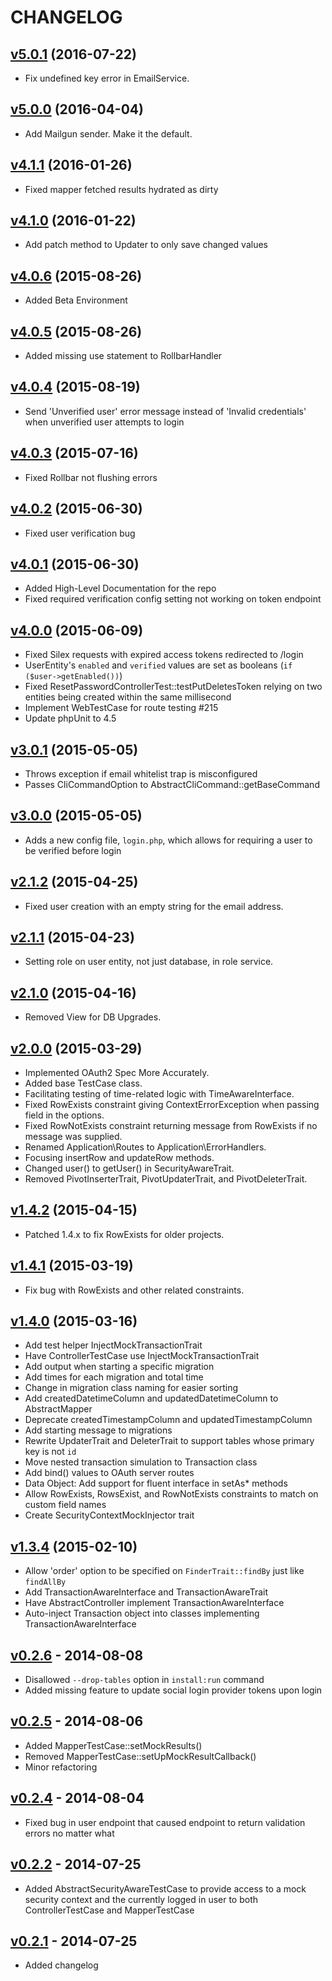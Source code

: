 CHANGELOG
=========
## [v5.0.1](https://github.com/synapsestudios/synapse-base/compare/v5.0.0...v5.0.1) (2016-07-22)

* Fix undefined key error in EmailService.

## [v5.0.0](https://github.com/synapsestudios/synapse-base/compare/v4.1.1...v5.0.0) (2016-04-04)

* Add Mailgun sender. Make it the default.

## [v4.1.1](https://github.com/synapsestudios/synapse-base/compare/v4.1.0...v4.1.1) (2016-01-26)

* Fixed mapper fetched results hydrated as dirty

## [v4.1.0](https://github.com/synapsestudios/synapse-base/compare/v4.0.6...v4.1.0) (2016-01-22)

* Add patch method to Updater to only save changed values

## [v4.0.6](https://github.com/synapsestudios/synapse-base/compare/v4.0.5...v4.0.6) (2015-08-26)

* Added Beta Environment

## [v4.0.5](https://github.com/synapsestudios/synapse-base/compare/v4.0.4...v4.0.5) (2015-08-26)

* Added missing use statement to RollbarHandler

## [v4.0.4](https://github.com/synapsestudios/synapse-base/compare/v4.0.3...v4.0.4) (2015-08-19)

* Send 'Unverified user' error message instead of 'Invalid credentials' when unverified user attempts to login

## [v4.0.3](https://github.com/synapsestudios/synapse-base/compare/v4.0.2...v4.0.3) (2015-07-16)

* Fixed Rollbar not flushing errors

## [v4.0.2](https://github.com/synapsestudios/synapse-base/compare/v4.0.1...v4.0.2) (2015-06-30)

* Fixed user verification bug

## [v4.0.1](https://github.com/synapsestudios/synapse-base/compare/v4.0.0...v4.0.1) (2015-06-30)

* Added High-Level Documentation for the repo
* Fixed required verification config setting not working on token endpoint

## [v4.0.0](https://github.com/synapsestudios/synapse-base/compare/v3.0.1...v4.0.0) (2015-06-09)

* Fixed Silex requests with expired access tokens redirected to /login
* UserEntity's `enabled` and `verified` values are set as booleans (`if ($user->getEnabled())`)
* Fixed ResetPasswordControllerTest::testPutDeletesToken relying on two entities being created within the same millisecond
* Implement WebTestCase for route testing #215
* Update phpUnit to 4.5

## [v3.0.1](https://github.com/synapsestudios/synapse-base/compare/v2.1.2...v3.0.0) (2015-05-05)

* Throws exception if email whitelist trap is misconfigured
* Passes CliCommandOption to AbstractCliCommand::getBaseCommand

## [v3.0.0](https://github.com/synapsestudios/synapse-base/compare/v2.1.2...v3.0.0) (2015-05-05)

* Adds a new config file, `login.php`, which allows for requiring a user to be verified before login

## [v2.1.2](https://github.com/synapsestudios/synapse-base/compare/v2.1.1...v2.1.2) (2015-04-25)

* Fixed user creation with an empty string for the email address.

## [v2.1.1](https://github.com/synapsestudios/synapse-base/compare/v2.1.0...v2.1.1) (2015-04-23)

* Setting role on user entity, not just database, in role service.

## [v2.1.0](https://github.com/synapsestudios/synapse-base/compare/v2.0.0...v2.1.0) (2015-04-16)

* Removed View for DB Upgrades.

## [v2.0.0](https://github.com/synapsestudios/synapse-base/compare/v1.4.1...v2.0.0) (2015-03-29)

* Implemented OAuth2 Spec More Accurately.
* Added base TestCase class.
* Facilitating testing of time-related logic with TimeAwareInterface.
* Fixed RowExists constraint giving ContextErrorException when passing field in the options.
* Fixed RowNotExists constraint returning message from RowExists if no message was supplied.
* Renamed Application\Routes to Application\ErrorHandlers.
* Focusing insertRow and updateRow methods.
* Changed user() to getUser() in SecurityAwareTrait.
* Removed PivotInserterTrait, PivotUpdaterTrait, and PivotDeleterTrait.

## [v1.4.2](https://github.com/synapsestudios/synapse-base/compare/v1.4.1...v1.4.2) (2015-04-15)

* Patched 1.4.x to fix RowExists for older projects.

## [v1.4.1](https://github.com/synapsestudios/synapse-base/compare/v1.4.0...v1.4.1) (2015-03-19)

* Fix bug with RowExists and other related constraints.

## [v1.4.0](https://github.com/synapsestudios/synapse-base/compare/v1.3.4...v1.4.0) (2015-03-16)

* Add test helper InjectMockTransactionTrait
* Have ControllerTestCase use InjectMockTransactionTrait
* Add output when starting a specific migration
* Add times for each migration and total time
* Change in migration class naming for easier sorting
* Add createdDatetimeColumn and updatedDatetimeColumn to AbstractMapper
* Deprecate createdTimestampColumn and updatedTimestampColumn
* Add starting message to migrations
* Rewrite UpdaterTrait and DeleterTrait to support tables whose primary key is not `id`
* Move nested transaction simulation to Transaction class
* Add bind() values to OAuth server routes
* Data Object: Add support for fluent interface in setAs* methods
* Allow RowExists, RowsExist, and RowNotExists constraints to match on custom field names
* Create SecurityContextMockInjector trait

## [v1.3.4](https://github.com/synapsestudios/synapse-base/compare/v1.3.3...v1.3.4) (2015-02-10)

* Allow 'order' option to be specified on `FinderTrait::findBy` just like `findAllBy`
* Add TransactionAwareInterface and TransactionAwareTrait
* Have AbstractController implement TransactionAwareInterface
* Auto-inject Transaction object into classes implementing TransactionAwareInterface

## [v0.2.6](https://github.com/synapsestudios/synapse-base/compare/v0.2.5...v0.2.6) - 2014-08-08

* Disallowed `--drop-tables` option in `install:run` command
* Added missing feature to update social login provider tokens upon login

## [v0.2.5](https://github.com/synapsestudios/synapse-base/compare/v0.2.4...v0.2.5) - 2014-08-06

* Added MapperTestCase::setMockResults()
* Removed MapperTestCase::setUpMockResultCallback()
* Minor refactoring


## [v0.2.4](https://github.com/synapsestudios/synapse-base/compare/v0.2.2...v0.2.4) - 2014-08-04

* Fixed bug in user endpoint that caused endpoint to return validation errors no matter what

## [v0.2.2](https://github.com/synapsestudios/synapse-base/compare/v0.2.1...v0.2.2) - 2014-07-25

* Added AbstractSecurityAwareTestCase to provide access to a mock security context and the currently logged in user to both ControllerTestCase and MapperTestCase

## [v0.2.1](https://github.com/synapsestudios/synapse-base/compare/v0.2.0...v0.2.1) - 2014-07-25

* Added changelog
